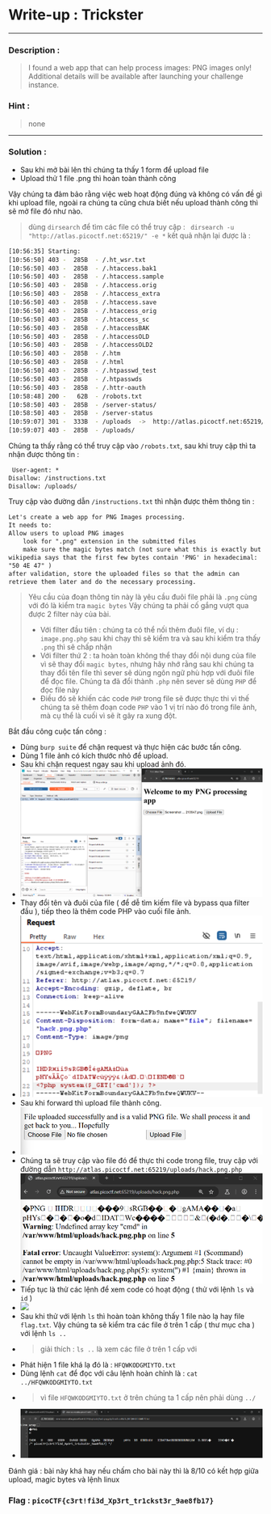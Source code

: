 # Write-up : Trickster
---
### Description : 
> I found a web app that can help process images: PNG images only!
> Additional details will be available after launching your challenge instance.
### Hint :
> none
---
### Solution :
- Sau khi mở bài lên thì chúng ta thấy 1 form để upload file
- Upload thử 1 file .png thì hoàn toàn thành công

Vậy chúng ta đảm bảo rằng việc web hoạt động đúng và không có vấn đề gì khi upload file, ngoài ra chúng ta cũng chưa biết nếu upload thành công thì sẽ mở file đó như nào.
> dùng ``dirsearch`` để tìm các file có thể truy cập : ``  dirsearch -u "http://atlas.picoctf.net:65219/" -e *
 `` kết quả nhận lại được là : 
```bash
[10:56:35] Starting: 
[10:56:50] 403 -  285B  - /.ht_wsr.txt                                      
[10:56:50] 403 -  285B  - /.htaccess.bak1                                   
[10:56:50] 403 -  285B  - /.htaccess.sample                                 
[10:56:50] 403 -  285B  - /.htaccess.orig
[10:56:50] 403 -  285B  - /.htaccess_extra                                  
[10:56:50] 403 -  285B  - /.htaccess.save                                   
[10:56:50] 403 -  285B  - /.htaccess_orig
[10:56:50] 403 -  285B  - /.htaccess_sc
[10:56:50] 403 -  285B  - /.htaccessBAK
[10:56:50] 403 -  285B  - /.htaccessOLD
[10:56:50] 403 -  285B  - /.htaccessOLD2
[10:56:50] 403 -  285B  - /.htm                                             
[10:56:50] 403 -  285B  - /.html
[10:56:50] 403 -  285B  - /.htpasswd_test
[10:56:50] 403 -  285B  - /.htpasswds
[10:56:50] 403 -  285B  - /.httr-oauth                                      
[10:58:48] 200 -   62B  - /robots.txt                                        
[10:58:50] 403 -  285B  - /server-status/                                    
[10:58:50] 403 -  285B  - /server-status
[10:59:07] 301 -  333B  - /uploads  ->  http://atlas.picoctf.net:65219/uploads/
[10:59:07] 403 -  285B  - /uploads/ 
```
Chúng ta thấy rằng có thể truy cập vào `` /robots.txt ``, sau khi truy cập thì ta nhận được thông tin :
```
 User-agent: *
Disallow: /instructions.txt
Disallow: /uploads/
```
Truy cập vào đường dẫn `` /instructions.txt `` thì nhận được thêm thông tin : 

```
Let's create a web app for PNG Images processing.
It needs to:
Allow users to upload PNG images
	look for ".png" extension in the submitted files
	make sure the magic bytes match (not sure what this is exactly but wikipedia says that the first few bytes contain 'PNG' in hexadecimal: "50 4E 47" )
after validation, store the uploaded files so that the admin can retrieve them later and do the necessary processing.
```
> Yêu cầu của đoạn thông tin này là yêu cầu đuôi file phải là `` .png `` cùng với đó là kiểm tra `` magic bytes ``
> Vậy chúng ta phải cố gắng vượt qua được 2 filter này của bài.
> - Với filter đầu tiên : chúng ta có thể nối thêm đuôi file, ví dụ : `` image.png.php `` sau khi chạy thì sẽ kiểm tra và sau khi kiểm tra thấy `` .png `` thì sẽ chấp nhận
> - Với filter thứ 2 : ta hoàn toàn không thể thay đổi nội dung của file vì sẽ thay đổi `` magic bytes ``, nhưng hãy nhớ rằng sau khi chúng ta thay đổi tên file thì sever sẽ dùng ngôn ngữ phù hợp với đuôi file để đọc file. Chúng ta đã đổi thành `` .php `` nên sever sẽ dùng `` PHP `` để đọc file này
> - Điều đó sẽ khiến các code `` PHP `` trong file sẽ được thực thi vì thế chúng ta sẽ thêm đoạn code `` PHP `` vào 1 vị trí nào đó trong file ảnh, mà cụ thể là cuối vì sẽ ít gây ra xung đột.

Bắt đầu công cuộc tấn công :
- Dùng `` burp suite `` để chặn request và thực hiện các bước tấn công.
- Dùng 1 file ảnh có kích thước nhỏ để upload.
- Sau khi chặn request ngay sau khi upload ảnh đó.
- ![](../img/Trickster-rq.png)
- Thay đổi tên và đuôi của file ( để dễ tìm kiếm file và bypass qua filter đầu ), tiếp theo là thêm code PHP vào cuối file ảnh.
- ![](../img/Trickster-f.png)
- Sau khi forward thì upload file thành công.
- ![](../img/Trickster-s.png)
- Chúng ta sẽ truy cập vào file đó để thực thi code trong file, truy cập với đường dẫn `` http://atlas.picoctf.net:65219/uploads/hack.png.php ``
- ![](../img/Trickster-j.png)
- Tiếp tục là thử các lệnh để xem code có hoạt động ( thử với lệnh `` ls `` và `` id `` )
- ![](../img/Trickster-t.png)
- Sau khi thử với lệnh `` ls `` thì hoàn toàn không thấy 1 file nào lạ hay file `` flag.txt ``. Vậy chúng ta sẽ kiểm tra các file ở trên 1 cấp ( thư mục cha ) với lệnh `` ls .. ``
- > giải thích : `` ls .. `` là xem các file ở trên 1 cấp với
- Phát hiện 1 file khá lạ đó là : `` HFQWKODGMIYTO.txt ``
- Dùng lệnh `` cat `` để đọc với câu lệnh hoàn chỉnh là : `` cat ../HFQWKODGMIYTO.txt ``
- > vì file `` HFQWKODGMIYTO.txt `` ở trên chúng ta 1 cấp nên phải dùng `` ../ ``
- ![](../img/Trickster-flag.png)

Đánh giá : bài này khá hay nếu chấm cho bài này thì là 8/10 có kết hợp giữa upload, magic bytes và lệnh linux
### Flag : `` picoCTF{c3rt!fi3d_Xp3rt_tr1ckst3r_9ae8fb17} ``
